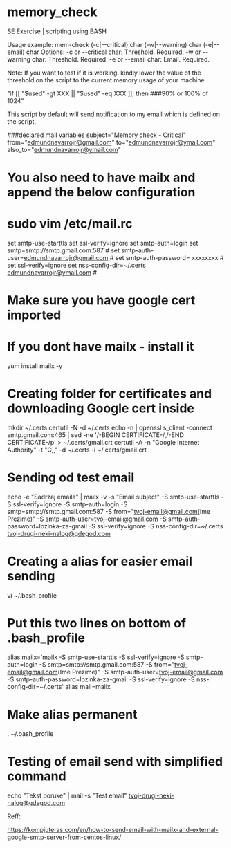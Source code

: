 # memory_check
SE Exercise | scripting using BASH 

Usage example:
mem-check (-c|--critical) char (-w|--warning) char (-e|--email) char
Options:
-c or --critical char: Threshold. Required.
-w or --warning char: Threshold. Required.
-e or --email char: Email. Required.

Note: If you want to test if it is working. kindly lower the value of the threshold on the script to the current memory usage of your machine

"if [[ "$used" -gt XXX || "$used" -eq XXX ]]; then ###90% or 100% of 1024"

This script by default will send notification to my email which is defined on the script.

###declared mail variables
subject="Memory check - Critical"
from="edmundnavarrojr@gmail.com"
to="edmundnavarrojr@ymail.com"
also_to="edmundnavarrojr@ymail.com"


# You also need to have mailx and append the below configuration
# sudo vim /etc/mail.rc

set smtp-use-starttls
set ssl-verify=ignore
set smtp-auth=login
set smtp=smtp://smtp.gmail.com:587 #<gmail smtp host and port>
set smtp-auth-user=edmundnavarrojr@gmail.com #<gmail acount user email>
set smtp-auth-password= xxxxxxxx #<your gmail PW>
set ssl-verify=ignore
set nss-config-dir=~/.certs edmundnavarrojr@ymail.com #<recipient>


# Make sure you have google cert imported

# If you dont have mailx - install it
yum install mailx -y
 
# Creating folder for certificates and downloading Google cert inside
mkdir ~/.certs
certutil -N -d ~/.certs
echo -n | openssl s_client -connect smtp.gmail.com:465 | sed -ne '/-BEGIN CERTIFICATE-/,/-END CERTIFICATE-/p' > ~/.certs/gmail.crt
certutil -A -n "Google Internet Authority" -t "C,," -d ~/.certs -i ~/.certs/gmail.crt
 
# Sending od test email
echo -e "Sadrzaj emaila" | mailx -v -s "Email subject" -S smtp-use-starttls -S ssl-verify=ignore -S smtp-auth=login -S smtp=smtp://smtp.gmail.com:587 -S from="tvoj-email@gmail.com(Ime Prezime)" -S smtp-auth-user=tvoj-email@gmail.com -S smtp-auth-password=lozinka-za-gmail -S ssl-verify=ignore -S nss-config-dir=~/.certs tvoj-drugi-neki-nalog@gdegod.com
 
# Creating a alias for easier email sending
vi ~/.bash_profile
# Put this two lines on bottom of .bash_profile
alias mailx='mailx -S smtp-use-starttls -S ssl-verify=ignore -S smtp-auth=login -S smtp=smtp://smtp.gmail.com:587 -S from="tvoj-email@gmail.com(Ime Prezime)" -S smtp-auth-user=tvoj-email@gmail.com -S smtp-auth-password=lozinka-za-gmail -S ssl-verify=ignore -S nss-config-dir=~/.certs'
alias mail=mailx
# Make alias permanent
. ~/.bash_profile
 
# Testing of email send with simplified command
echo "Tekst poruke" | mail -s "Test email" tvoj-drugi-neki-nalog@gdegod.com

Reff:

https://kompjuteras.com/en/how-to-send-email-with-mailx-and-external-google-smtp-server-from-centos-linux/
